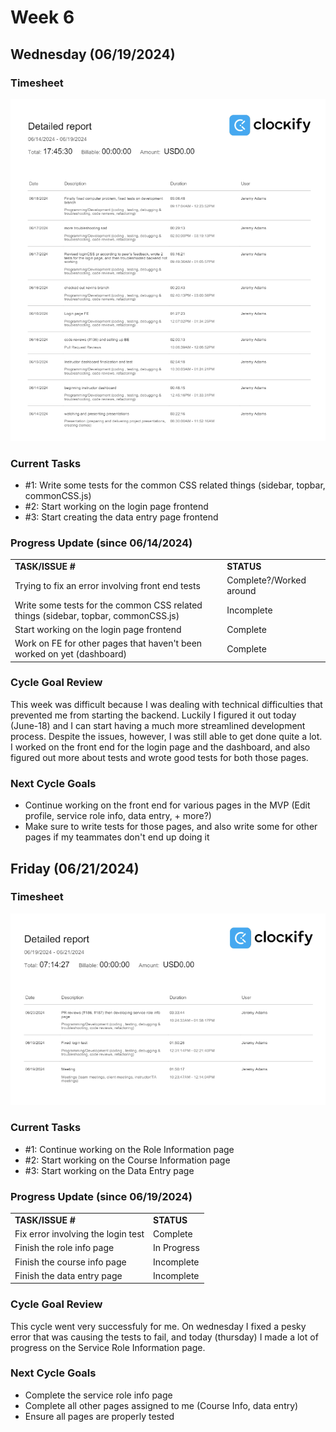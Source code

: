 
# Week 6

## Wednesday (06/19/2024)

### Timesheet
![alt text](Clockify/week6-1.png)

### Current Tasks
  * #1: Write some tests for the common CSS related things (sidebar, topbar, commonCSS.js)
  * #2: Start working on the login page frontend
  * #3: Start creating the data entry page frontend

### Progress Update (since 06/14/2024)
<table>
    <tr>
        <td><strong>TASK/ISSUE #</strong>
        </td>
        <td><strong>STATUS</strong>
        </td>
    </tr>
    <tr>
        <!-- Task/Issue # -->
        <td>Trying to fix an error involving front end tests
        </td>
        <!-- Status -->
        <td>Complete?/Worked around
        </td>
    </tr>
    <tr>
        <!-- Task/Issue # -->
        <td>Write some tests for the common CSS related things (sidebar, topbar, commonCSS.js)
        </td>
        <!-- Status -->
        <td>Incomplete
        </td>
    </tr>
    <tr>
        <!-- Task/Issue # -->
        <td>Start working on the login page frontend
        </td>
        <!-- Status -->
        <td>Complete
        </td>
    </tr>
    <tr>
        <!-- Task/Issue # -->
        <td>Work on FE for other pages that haven't been worked on yet (dashboard)
        </td>
        <!-- Status -->
        <td>Complete
        </td>
    </tr>
    
</table>

### Cycle Goal Review
This week was difficult because I was dealing with technical difficulties that prevented me from starting the backend. Luckily I figured it out today (June-18) and I can start having a much more streamlined
development process. Despite the issues, however, I was still able to get done quite a lot. I worked on the front end for the login page and the dashboard, and also figured out more about tests and wrote good tests
for both those pages.

### Next Cycle Goals
  * Continue working on the front end for various pages in the MVP (Edit profile, service role info, data entry, + more?)
  * Make sure to write tests for those pages, and also write some for other pages if my teammates don't end up doing it


<!--------------------------------------------------------------------------------------------------------------------------------------------------------------------------------------------->
## Friday (06/21/2024)

### Timesheet
![alt text](Clockify/week6-2.png)

### Current Tasks
  * #1: Continue working on the Role Information page
  * #2: Start working on the Course Information page
  * #3: Start working on the Data Entry page

### Progress Update (since 06/19/2024)
<table>
    <tr>
        <td><strong>TASK/ISSUE #</strong>
        </td>
        <td><strong>STATUS</strong>
        </td>
    </tr>
    <tr>
        <!-- Task/Issue # -->
        <td>Fix error involving the login test
        </td>
        <!-- Status -->
        <td>Complete
        </td>
    </tr>
    <tr>
        <!-- Task/Issue # -->
        <td>Finish the role info page
        </td>
        <!-- Status -->
        <td>In Progress
        </td>
    </tr>
    <tr>
        <!-- Task/Issue # -->
        <td>Finish the course info page
        </td>
        <!-- Status -->
        <td>Incomplete
        </td>
    </tr>
    <tr>
        <!-- Task/Issue # -->
        <td>Finish the data entry page
        </td>
        <!-- Status -->
        <td>Incomplete
        </td>
    </tr>

    
</table>

### Cycle Goal Review
This cycle went very successfuly for me. On wednesday I fixed a pesky error that was causing the tests to fail, and today (thursday) I made a lot of progress on the Service Role Information page.

### Next Cycle Goals
  * Complete the service role info page
  * Complete all other pages assigned to me (Course Info, data entry)
  * Ensure all pages are properly tested
